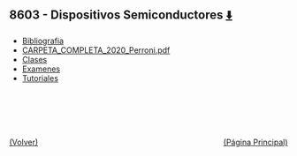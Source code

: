 
<html>
<body>
<h2>8603 - Dispositivos Semiconductores <a href="https://downgit.github.io/#/home?url=https://github.com/Apuntes-FIUBA/Apuntes-Electronica/tree/main/86 - Electrónica/8603 - Dispositivos Semiconductores" style="font-size:20px">  ⬇️ </a></h2>
<ul>
    <li><a href="Bibliografia">Bibliografia</a></li>
    <li><a href="CARPETA_COMPLETA_2020_Perroni.pdf">CARPETA_COMPLETA_2020_Perroni.pdf</a></li>
    <li><a href="Clases">Clases</a></li>
    <li><a href="Examenes">Examenes</a></li>
    <li><a href="Tutoriales">Tutoriales</a></li>
</ul>
</body>
</html>







<br><br><br><br><br><a href="../" style="float: left">(Volver)</a> <a href="https://apuntes-fiuba.github.io/Apuntes-Electronica" style="float: right">(Página Principal)</a>
